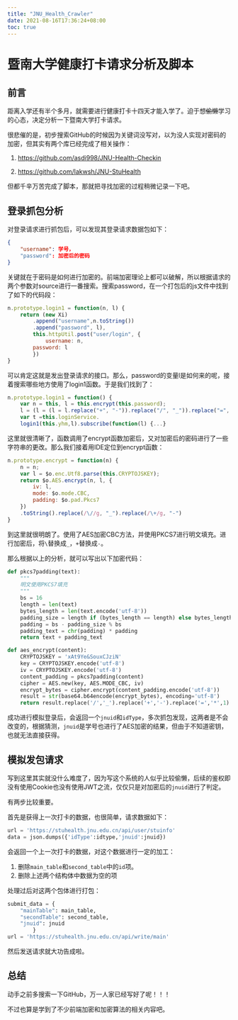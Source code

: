 ```yaml
---
title: "JNU_Health_Crawler"
date: 2021-08-16T17:36:24+08:00
toc: true
---
```


# 暨南大学健康打卡请求分析及脚本

## 前言

距离入学还有半个多月，就需要进行健康打卡十四天才能入学了。迫于想~~偷懒~~学习的心态，决定分析一下暨南大学打卡请求。

很悲催的是，初步搜索GitHub的时候因为关键词没写对，以为没人实现对密码的加密，但其实有两个库已经完成了相关操作：

1. https://github.com/asdi998/JNU-Health-Checkin

2. https://github.com/lakwsh/JNU-StuHealth

但都千辛万苦完成了脚本，那就把寻找加密的过程稍微记录一下吧。



## 登录抓包分析

对登录请求进行抓包后，可以发现其登录请求数据包如下：

```json
{
    "username": 学号，
    "password": 加密后的密码
}
```

关键就在于密码是如何进行加密的。前端加密理论上都可以破解，所以根据请求的两个参数对source进行一番搜索。搜索password，在一个打包后的js文件中找到了如下的代码段：

```js
n.prototype.login1 = function(n, l) {
	return (new Xi)
        .append("username",n.toString())
        .append("password", l),
        this.httpUtil.post("user/login", {
        	username: n,
        password: l
        })
}
```

可以肯定这就是发出登录请求的接口。那么，password的变量l是如何来的呢，接着搜索哪些地方使用了login1函数。于是我们找到了：

```js
n.prototype.login1 = function() {
    var n = this, l = this.encrypt(this.password);
    l = (l = (l = l.replace("+", "-")).replace("/", "_")).replace("=", "*");
    var t =this.loginService.
    login1(this.yhm,l).subscribe(function(l) {...}
```

这里就很清晰了，函数调用了encrypt函数加密后，又对加密后的密码进行了一些字符串的更改。那么我们接着用IDE定位到encrypt函数：

```js
n.prototype.encrypt = function(n) {
    n = n;
    var l = $o.enc.Utf8.parse(this.CRYPTOJSKEY);
    return $o.AES.encrypt(n, l, {
        iv: l,
        mode: $o.mode.CBC,
        padding: $o.pad.Pkcs7
    })
    .toString().replace(/\//g, "_").replace(/\+/g, "-")
}
```

到这里就很明朗了。使用了AES加密CBC方法，并使用PKCS7进行明文填充。进行加密后，将`\`替换成`_`，`+`替换成`-`。

那么根据以上的分析，就可以写出以下加密代码：

```python
def pkcs7padding(text):
    """
    明文使用PKCS7填充
    """
    bs = 16
    length = len(text)
    bytes_length = len(text.encode('utf-8'))
    padding_size = length if (bytes_length == length) else bytes_length
    padding = bs - padding_size % bs
    padding_text = chr(padding) * padding
    return text + padding_text

def aes_encrypt(content):
    CRYPTOJSKEY = 'xAt9Ye&SouxCJziN'
    key = CRYPTOJSKEY.encode('utf-8')
    iv = CRYPTOJSKEY.encode('utf-8')
    content_padding = pkcs7padding(content)
    cipher = AES.new(key, AES.MODE_CBC, iv)
    encrypt_bytes = cipher.encrypt(content_padding.encode('utf-8'))
    result = str(base64.b64encode(encrypt_bytes), encoding='utf-8')
    return result.replace('/','_').replace('+','-').replace('=','*',1)
```

成功进行模拟登录后，会返回一个`jnuid`和`idType`，多次抓包发现，这两者是不会改变的，根据猜测，`jnuid`是学号也进行了AES加密的结果，但由于不知道密钥，也就无法直接获得。



## 模拟发包请求

写到这里其实就没什么难度了，因为写这个系统的人似乎比较偷懒，后续的鉴权即没有使用Cookie也没有使用JWT之流，仅仅只是对加密后的`jnuid`进行了判定。

有两步比较重要。

首先是获得上一次打卡的数据，也很简单，请求数据如下：

```python
url = 'https://stuhealth.jnu.edu.cn/api/user/stuinfo'
data = json.dumps({'idType':idtype,'jnuid':jnuid})
```

会返回一个上一次打卡的数据，对这个数据进行一定的加工：

1. 删除`main_table`和`second_table`中的`id`项。
2. 删除上述两个结构体中数据为空的项

处理过后对这两个包体进行打包：

```python
submit_data = {
    "mainTable": main_table,
    "secondTable": second_table,
    "jnuid": jnuid
        }
url = 'https://stuhealth.jnu.edu.cn/api/write/main'
```

然后发送请求就大功告成啦。



## 总结

动手之前多搜索一下GitHub，万一人家已经写好了呢！！！

不过也算是学到了不少前端加密和加密算法的相关内容吧。


